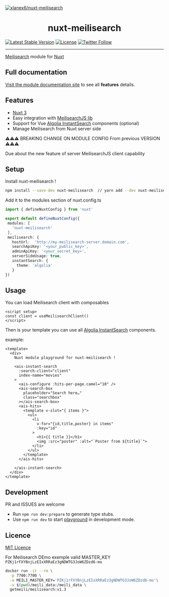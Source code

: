[![xlanex6/nuxt-meilisearch](./docus/public/preview.png)](https://nuxt-meilisearch.vercel.app/)


<h1 align='center'>
nuxt-meilisearch
</h1>
<p align='center'>

[![Latest Stable Version](https://img.shields.io/npm/v/nuxt-meilisearch.svg?style=for-the-badge)](https://www.npmjs.com/package/nuxt-meilisearch) [![License](https://img.shields.io/npm/l/nuxt-meilisearch.svg?style=for-the-badge)](https://www.npmjs.com/package/nuxt-meilisearch) [![Twitter Follow](https://img.shields.io/twitter/follow/xlanex6?color=1DA1F2&logo=twitter&style=for-the-badge)](https://twitter.com/xlanex6)

</p>

---

[Meilisearch](https://www.meilisearch.com) module for [Nuxt](https://v3.nuxtjs.org)

## Full documentation 

[Visit the module documentation site](https://nuxt-meilisearch.vercel.app) to see all **features** details.

## Features

 - [Nuxt 3](https://v3.nuxtjs.org)
 - Easy integration with [MeilisearchJS lib](https://github.com/meilisearch/instant-meilisearch)
 - Support for Vue [Algolia InstantSearch](https://github.com/algolia/instantsearch) components (optional) 
 - Manage Meilisearch from Nuxt server side 


 ⚠️⚠️⚠️  BREAKING CHANGE ON MODULE CONFIG From previous VERSION ⚠️⚠️⚠️
 
 Due about the new feature of server MeilisearchJS client capability

 ## Setup 

 Install nuxt-meilisearch !

 ```bash
npm install --save-dev nuxt-meilisearch  // yarn add --dev nuxt-meilisearch
 ```

Add it to the modules section of nuxt.config.ts

 ```ts
import { defineNuxtConfig } from 'nuxt'

export default defineNuxtConfig({
  modules: [
    'nuxt-meilisearch'
  ],
  meilisearch: {
    hostUrl:  'http://my-meilisearch-server.domain.com',
    searchApiKey: '<your_public_key>',
    adminApiKey: '<your_secret_key>',
    serverSideUsage: true,
    instantSearch: {
      theme: 'algolia'
    }
})
```

## Usage

You can load Meilisearch client with composables 

```vue
<script setup>
const client = useMeilisearchClient()
</script>

```

Then is your template you can use all [Algolia InstantSearch](https://github.com/algolia/instantsearch) components. 

example: 

```vue
<template>
  <div>
    Nuxt module playground for nuxt-meilisearch !

    <ais-instant-search
      :search-client="client"
      index-name="movies"
    >
      <ais-configure :hits-per-page.camel="10" />
      <ais-search-box
        placeholder="Search here…"
        class="searchbox"
      ></ais-search-box>
      <ais-hits>
        <template v-slot="{ items }">
          <ul>
            <li
              v-for="{id,title,poster} in items"
              :key="id"
            >
              <h1>{{ title }}</h1>
              <img :src="poster" :alt="`Poster from ${title}`">
            </li>
          </ul>
        </template>
      </ais-hits>

    </ais-instant-search>
  </div>
</template>
```




## Development 

PR and ISSUES are welcome

- Run `npm run dev:prepare` to generate type stubs.
- Use `npm run dev` to start [playground](./playground) in development mode.

## Licence

[MIT Licence](./LICENCE)


<!-- Badges -->

<!-- [npm-version-src]: https://img.shields.io/npm/v/@nuxtjs/partytown/latest.svg
[npm-version-href]: https://npmjs.com/package/@nuxtjs/partytown
[npm-downloads-src]: https://img.shields.io/npm/dm/@nuxtjs/partytown.svg
[npm-downloads-href]: https://npmjs.com/package/@nuxtjs/partytown
[github-actions-ci-src]: https://github.com/nuxt-community/partytown-module/workflows/ci/badge.svg
[github-actions-ci-href]: https://github.com/nuxt-community/partytown-module/actions?query=workflow%3Aci
[codecov-src]: https://img.shields.io/codecov/c/github/nuxt-community/partytown-module.svg
[codecov-href]: https://codecov.io/gh/nuxt-community/partytown-module
[license-src]: https://img.shields.io/npm/l/@nuxtjs/partytown.svg
[license-href]: https://npmjs.com/package/@nuxtjs/partytown -->


For Meilisearch DEmo 
exemple valid MASTER_KEY
`PZKj1rFXYBnjLzEIxXRRaEz3gNDWTG3JoW6ZDzd6-mo`

```bash
docker run -it --rm \
  -p 7700:7700 \
  -e MEILI_MASTER_KEY='PZKj1rFXYBnjLzEIxXRRaEz3gNDWTG3JoW6ZDzd6-mo'\
  -v $(pwd)/meili_data:/meili_data \
  getmeili/meilisearch:v1.3
```
